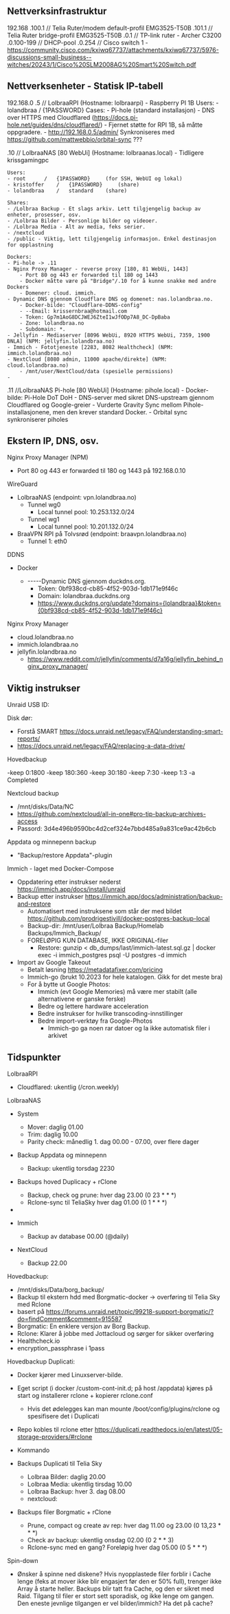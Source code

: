 Nettverksinfrastruktur
-----------------
192.168
.100.1 // Telia Ruter/modem default-profil EMG3525-T50B
.101.1 // Telia Ruter bridge-profil EMG3525-T50B
.0.1 // TP-link ruter
	- Archer C3200
.0.100-199 // DHCP-pool
.0.254 // Cisco switch 1
	- https://community.cisco.com/kxiwq67737/attachments/kxiwq67737/5976-discussions-small-business--witches/20243/1/Cisco%20SLM2008AG%20Smart%20Switch.pdf




Nettverksenheter - Statisk IP-tabell
-----------------
192.168.0
.5 // LolbraaRPI (Hostname: lolbraarpi)
	- Raspberry PI 1B
	Users:
	- lolandbraa	/	{1PASSWORD}
	Cases:
	- Pi-hole (standard installasjon)
		- DNS over HTTPS med Cloudflared (https://docs.pi-hole.net/guides/dns/cloudflared/)
			- Fjernet støtte for RPI 1B, så måtte oppgradere. 
		- http://192.168.0.5/admin/
	Synkroniseres med https://github.com/mattwebbio/orbital-sync ???


.10 // LolbraaNAS [80 WebUi] (Hostname: lolbraanas.local)
	- Tidligere krissgamingpc
	
	Users:
	- root 		/	{1PASSWORD} 	(for SSH, WebUI og lokal)
	- kristoffer 	/ 	{1PASSWORD} 	(share)
	- lolandbraa 	/ 	standard	(share)
	
	Shares:
	- /Lolbraa Backup - Et slags arkiv. Lett tilgjengelig backup av enheter, prosesser, osv.
	- /Lolbraa Bilder - Personlige bilder og videoer.
	- /Lolbraa Media - Alt av media, feks serier.
	- /nextcloud
	- /public - Viktig, lett tilgjengelig informasjon. Enkel destinasjon for opplastning
	
	Dockers:
	- Pi-hole -> .11
	- Nginx Proxy Manager - reverse proxy [180, 81 WebUi, 1443]
		- Port 80 og 443 er forwarded til 180 og 1443
		- Docker måtte være på "Bridge"/.10 for å kunne snakke med andre Dockers
		- Domener: cloud. immich.
	- Dynamic DNS gjennom Cloudflare DNS og domenet: nas.lolandbraa.no.
		- Docker-bilde: "Cloudflare-DDNS-config"
		- --Email: krissernbraa@hotmail.com
		- Token: Gp7m1AoG8DCJWEJ6ZteI1wJfODp7A8_DC-DpBaba
		- Zone: lolandbraa.no
		- Subdomain: *.
	- Jellyfin - Mediaserver [8096 WebUi, 8920 HTTPS WebUi, 7359, 1900 DNLA] (NPM: jellyfin.lolandbraa.no)
	- Immich - Fototjeneste [2283, 8082 Healthcheck] (NPM: immich.lolandbraa.no)
	- NextCloud [8080 admin, 11000 apache/direkte] (NPM: cloud.lolandbraa.no)
		- /mnt/user/NextCloud/data (spesielle permissions)
	- 
	
	

.11 //LolbraaNAS Pi-hole [80 WebUi] (Hostname: pihole.local)
	- Docker-bilde: Pi-Hole DoT DoH
	- DNS-server med sikret DNS-upstream gjennom Cloudflared og Google-greier
	- Vurderte Gravity Sync mellom Pihole-installasjonene, men den krever standard Docker.
	- Orbital sync synkroniserer piholes


		
	



Ekstern IP, DNS, osv.
---------------------
Nginx Proxy Manager (NPM)
- Port 80 og 443 er forwarded til 180 og 1443 på 192.168.0.10

WireGuard
- LolbraaNAS (endpoint: vpn.lolandbraa.no)
	- Tunnel wg0
		- Local tunnel pool: 10.253.132.0/24
	- Tunnel wg1
		- Local tunnel pool: 10.201.132.0/24
- BraaVPN RPI på Tolvsrød (endpoint: braavpn.lolandbraa.no)
	- Tunnel 1: eth0
		

DDNS
- Docker



	- -----Dynamic DNS gjennom duckdns.org.
		- Token: 0bf938cd-cb85-4f52-903d-1db171e9f46c
		- Domain: lolandbraa.duckdns.org
		- https://www.duckdns.org/update?domains={lolandbraa}&token={0bf938cd-cb85-4f52-903d-1db171e9f46c}

Nginx Proxy Manager
- cloud.lolandbraa.no
- immich.lolandbraa.no
- jellyfin.lolandbraa.no
	- https://www.reddit.com/r/jellyfin/comments/d7a16g/jellyfin_behind_nginx_proxy_manager/



Viktig instrukser
-----------------
Unraid USB ID:

Disk dør:
- Forstå SMART https://docs.unraid.net/legacy/FAQ/understanding-smart-reports/
- https://docs.unraid.net/legacy/FAQ/replacing-a-data-drive/

Hovedbackup

-keep 0:1800 -keep 180:360 -keep 30:180 -keep 7:30 -keep 1:3 -a
Completed


Nextcloud backup
- /mnt/disks/Data/NC
- https://github.com/nextcloud/all-in-one#pro-tip-backup-archives-access
- Passord: 3d4e496b9590bc4d2cef324e7bbd485a9a831ce9ac42b6cb

Appdata og minnepenn backup
- "Backup/restore Appdata"-plugin

Immich - laget med Docker-Compose
- Oppdatering etter instrukser nederst https://immich.app/docs/install/unraid
- Backup etter instrukser https://immich.app/docs/administration/backup-and-restore
	- Automatisert med instruksene som står der med bildet https://github.com/prodrigestivill/docker-postgres-backup-local
	- Backup-dir: /mnt/user/Lolbraa Backup/Homelab Backups/Immich_Backup/
	- FORELØPIG KUN DATABASE, IKKE ORIGINAL-filer
		- Restore: gunzip < db_dumps/last/immich-latest.sql.gz | docker exec -i immich_postgres psql -U postgres -d immich
- Import av Google Takeout
	- Betalt løsning https://metadatafixer.com/pricing
	- Immich-go (brukt 10.2023 for hele katalogen. Gikk for det meste bra)
	- For å bytte ut Google Photos:
		- Immich (evt Google Memories) må være mer stabilt (alle alternativene er ganske ferske)
		- Bedre og lettere hardware acceleration
		- Bedre instrukser for hvilke transcoding-innstillinger
		- Bedre import-verktøy fra Google-Photos 
			- Immich-go ga noen rar datoer og la ikke automatisk filer i arkivet
			
			
			


Tidspunkter
-----------
LolbraaRPI
- Cloudflared: ukentlig (/cron.weekly)


LolbraaNAS
- System
	- Mover: daglig 01.00
	- Trim: daglig 10.00
	- Parity check: månedlig 1. dag 00.00 - 07.00, over flere dager
- Backup Appdata og minnepenn
	- Backup: ukentlig torsdag 2230
- Backups hoved Duplicacy + rClone
	- Backup, check og prune: hver dag 23.00 (0 23 * * *)
	- Rclone-sync til TeliaSky hver dag 01.00 (0 1 * * *)
-
- Immich
	- Backup av database 00.00 (@daily)
	
- NextCloud
	- Backup 22.00



Hovedbackup:
- /mnt/disks/Data/borg_backup/
- Backup til ekstern hdd med Borgmatic-docker -> overføring til Telia Sky med Rclone
- basert på https://forums.unraid.net/topic/99218-support-borgmatic/?do=findComment&comment=915587
- Borgmatic: En enklere versjon av Borg Backup.
- Rclone: Klarer å jobbe med Jottacloud og sørger for sikker overføring
- Healthcheck.io
- encryption_passphrase i 1pass

Hovedbackup Duplicati:
- Docker kjører med Linuxserver-bilde.
- Eget script (i docker /custom-cont-init.d; på host /appdata) kjøres på start og installerer rclone + kopierer rclone.conf
	- Hvis det ødelegges kan man mounte /boot/config/plugins/rclone og spesifisere det i Duplicati
- Repo kobles til rclone etter https://duplicati.readthedocs.io/en/latest/05-storage-providers/#rclone
- Kommando

- Backups Duplicati til Telia Sky
	- Lolbraa Bilder: daglig 20.00
	- Lolbraa Media: ukentlig tirsdag 10.00
	- Lolbraa Backup: hver 3. dag 08.00
	- nextcloud: 
- Backups filer Borgmatic + rClone
	- Prune, compact og create av rep: hver dag 11.00 og 23.00 (0 13,23 * * *)
	- Check av backup: ukentlig onsdag 02.00 (0 2 * * 3)
	- Rclone-sync med en gang? Foreløpig hver dag 05.00 (0 5 * * *)
	
	
Spin-down
- Ønsker å spinne ned diskene? 
Hvis nyopplastede filer forblir i Cache lenge 
(feks at mover ikke blir engasjert før den er 50% full), 
trenger ikke Array å starte heller.
Backups blir tatt fra Cache, og den er sikret med Raid.
Tilgang til filer er stort sett sporadisk, og ikke lenge om gangen.
Den eneste jevnlige tilgangen er vel bilder/immich? Ha det på cache?

